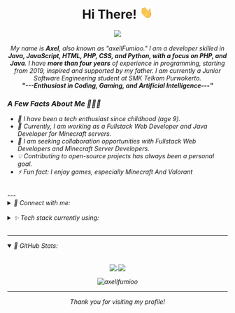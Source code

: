 <h1 align="center">Hi There! <img src="https://raw.githubusercontent.com/ABSphreak/ABSphreak/master/gifs/Hi.gif"
    width="30px"></h1>
<p align="center">
  <a href="https://github.com/Ratheshan03/readme-typing-svg"><img
      src="https://readme-typing-svg.herokuapp.com?lines=Full+Stack+Web+Developer;Java+Developer;Available+for+freelance+opportunities;Feel+free+to+reach+out!&center=true&width=500&height=50"></a>
</p>

<p align="center">
  <em>
    My name is <b>Axel</b>, also known as "axellFumioo." I am a developer skilled in <b>Java, JavaScript, HTML, PHP,
      CSS, and Python, with a focus on PHP, and Java</b>. I have <b>more than four years</b> of experience in
    programming, starting from 2019, inspired and supported by my father. I am currently a Junior Software Engineering
    student at SMK Telkom Purwokerto.</b>
    <br>
    <b><i>"---Enthusiast in Coding, Gaming, and Artificial Intelligence---"</i></b>
</p>

<h3>A Few Facts About Me 🧑🏻‍💻</h3>
<ul>
  <li>🧞 I have been a tech enthusiast since childhood (age 9).</li>
  <li>🔭 Currently, I am working as a Fullstack Web Developer and Java Developer for Minecraft servers.</li>
  <li>👯 I am seeking collaboration opportunities with Fullstack Web Developers and Minecraft Server Developers.</li>
  <li>💡 Contributing to open-source projects has always been a personal goal.</li>
  <li>⚡ Fun fact: I enjoy games, especially Minecraft And Valorant</li>
</ul>
<br>
---

<details>
  <summary>
    🤝 Connect with me:
  </summary>
  <br>
  <code>
    <p align="left">
    <a href="https://codepen.io/axellfumioo" target="blank"><img align="center" src="https://raw.githubusercontent.com/rahuldkjain/github-profile-readme-generator/master/src/images/icons/Social/codepen.svg" alt="axellfumioo" height="30" width="40" /></a>
    <a href="https://dev.to/axellfumioo" target="blank"><img align="center" src="https://raw.githubusercontent.com/rahuldkjain/github-profile-readme-generator/master/src/images/icons/Social/devto.svg" alt="axellfumioo" height="30" width="40" /></a>
    <a href="https://twitter.com/axellfumioo" target="blank"><img align="center" src="https://raw.githubusercontent.com/rahuldkjain/github-profile-readme-generator/master/src/images/icons/Social/twitter.svg" alt="axellfumioo" height="30" width="40" /></a>
    <a href="https://stackoverflow.com/users/20813205" target="blank"><img align="center" src="https://raw.githubusercontent.com/rahuldkjain/github-profile-readme-generator/master/src/images/icons/Social/stack-overflow.svg" alt="20813205" height="30" width="40" /></a>
    <a href="https://instagram.com/axellfumioo" target="blank"><img align="center" src="https://raw.githubusercontent.com/rahuldkjain/github-profile-readme-generator/master/src/images/icons/Social/instagram.svg" alt="axellfumioo" height="30" width="40" /></a>
    <a href="https://www.hackerrank.com/axelazharputra" target="blank"><img align="center" src="https://raw.githubusercontent.com/rahuldkjain/github-profile-readme-generator/master/src/images/icons/Social/hackerrank.svg" alt="axelazharputra" height="30" width="40" /></a>
    <a href="https://www.leetcode.com/axelazharputra" target="blank"><img align="center" src="https://raw.githubusercontent.com/rahuldkjain/github-profile-readme-generator/master/src/images/icons/Social/leet-code.svg" alt="axelazharputra" height="30" width="40" /></a>
    <a href="https://www.hackerearth.com/axelazharputra" target="blank"><img align="center" src="https://raw.githubusercontent.com/rahuldkjain/github-profile-readme-generator/master/src/images/icons/Social/hackerearth.svg" alt="axelazharputra" height="30" width="40" /></a>
    <a href="https://discord.gg/PQYvXrUUmb" target="blank"><img align="center" src="https://raw.githubusercontent.com/rahuldkjain/github-profile-readme-generator/master/src/images/icons/Social/discord.svg" alt="PQYvXrUUmb" height="30" width="40" /></a>
    </p></code>
</details>
<br>

<details>
  <summary>✨ Tech stack currently using:</summary>
  <br>
  <p align="left">
    <a href="https://aws.amazon.com" target="_blank" rel="noreferrer"><img src="https://raw.githubusercontent.com/devicons/devicon/master/icons/amazonwebservices/amazonwebservices-original-wordmark.svg" alt="aws" width="40" height="40"/></a>
    <a href="https://azure.microsoft.com/en-in/" target="_blank" rel="noreferrer"><img src="https://www.vectorlogo.zone/logos/microsoft_azure/microsoft_azure-icon.svg" alt="azure" width="40" height="40"/></a>
    <a href="https://www.gnu.org/software/bash/" target="_blank" rel="noreferrer"><img src="https://www.vectorlogo.zone/logos/gnu_bash/gnu_bash-icon.svg" alt="bash" width="40" height="40"/></a>
    <a href="https://www.w3schools.com/css/" target="_blank" rel="noreferrer"><img src="https://raw.githubusercontent.com/devicons/devicon/master/icons/css3/css3-original-wordmark.svg" alt="css3" width="40" height="40"/></a>
    <a href="https://www.figma.com/" target="_blank" rel="noreferrer"><img src="https://www.vectorlogo.zone/logos/figma/figma-icon.svg" alt="figma" width="40" height="40"/></a>
    <a href="https://firebase.google.com/" target="_blank" rel="noreferrer"><img src="https://www.vectorlogo.zone/logos/firebase/firebase-icon.svg" alt="firebase" width="40" height="40"/></a>
    <a href="https://cloud.google.com" target="_blank" rel="noreferrer"><img src="https://www.vectorlogo.zone/logos/google_cloud/google_cloud-icon.svg" alt="gcp" width="40" height="40"/></a>
    <a href="https://git-scm.com/" target="_blank" rel="noreferrer"><img src="https://www.vectorlogo.zone/logos/git-scm/git-scm-icon.svg" alt="git" width="40" height="40"/></a>
    <a href="https://grafana.com" target="_blank" rel="noreferrer"><img src="https://www.vectorlogo.zone/logos/grafana/grafana-icon.svg" alt="grafana" width="40" height="40"/></a>
    <a href="https://www.w3.org/html/" target="_blank" rel="noreferrer"><img src="https://raw.githubusercontent.com/devicons/devicon/master/icons/html5/html5-original-wordmark.svg" alt="html5" width="40" height="40"/></a>
    <a href="https://www.java.com" target="_blank" rel="noreferrer"><img src="https://raw.githubusercontent.com/devicons/devicon/master/icons/java/java-original.svg" alt="java" width="40" height="40"/></a>
    <a href="https://developer.mozilla.org/en-US/docs/Web/JavaScript" target="_blank" rel="noreferrer"><img src="https://raw.githubusercontent.com/devicons/devicon/master/icons/javascript/javascript-original.svg" alt="javascript" width="40" height="40"/></a>
    <a href="https://laravel.com/" target="_blank" rel="noreferrer"><img src="https://encrypted-tbn0.gstatic.com/images?q=tbn:ANd9GcRnhoVwuJmtF1Lu4t9WcsZ7fESV9KdIQ7pVHw&s" alt="laravel" width="40" height="40"/></a>
    <a href="https://www.linux.org/" target="_blank" rel="noreferrer"><img src="https://raw.githubusercontent.com/devicons/devicon/master/icons/linux/linux-original.svg" alt="linux" width="40" height="40"/></a>
    <a href="https://mariadb.org/" target="_blank" rel="noreferrer"><img src="https://www.vectorlogo.zone/logos/mariadb/mariadb-icon.svg" alt="mariadb" width="40" height="40"/></a>
    <a href="https://www.mongodb.com/" target="_blank" rel="noreferrer"><img src="https://raw.githubusercontent.com/devicons/devicon/master/icons/mongodb/mongodb-original-wordmark.svg" alt="mongodb" width="40" height="40"/></a>
    <a href="https://www.mysql.com/" target="_blank" rel="noreferrer"><img src="https://raw.githubusercontent.com/devicons/devicon/master/icons/mysql/mysql-original-wordmark.svg" alt="mysql" width="40" height="40"/></a>
    <a href="https://www.nginx.com" target="_blank" rel="noreferrer"><img src="https://raw.githubusercontent.com/devicons/devicon/master/icons/nginx/nginx-original.svg" alt="nginx" width="40" height="40"/></a>
    <a href="https://www.php.net" target="_blank" rel="noreferrer"><img src="https://raw.githubusercontent.com/devicons/devicon/master/icons/php/php-original.svg" alt="php" width="40" height="40"/></a>
    <a href="https://postman.com" target="_blank" rel="noreferrer"><img src="https://www.vectorlogo.zone/logos/getpostman/getpostman-icon.svg" alt="postman" width="40" height="40"/></a>
    <a href="https://www.python.org" target="_blank" rel="noreferrer"><img src="https://raw.githubusercontent.com/devicons/devicon/master/icons/python/python-original.svg" alt="python" width="40" height="40"/></a>
    <a href="https://vuejs.org/" target="_blank" rel="noreferrer"><img src="https://raw.githubusercontent.com/devicons/devicon/master/icons/vuejs/vuejs-original-wordmark.svg" alt="vuejs" width="40" height="40"/></a>
  </p>
</details>


<br>

---

<details open="">
  <summary>
    📔 GitHub Stats:
  </summary>
  <br>
  <p align="center">
    <a href="https://github.com/axellfumioo">
      <img align="center" height="175px"
        src="https://github-readme-stats.vercel.app/api?username=axellfumioo&show_icons=true&hide_border=true&title_color=94b4a4&amp&icon_color=FFFFFF&amp&text_color=FFFFFF&amp&bg_color=000000&count_private=true&include_all_commits=true" />
    </a>
    <a href="https://github.com/axellfumioo">
      <img align="center" height="175px"
        src="https://github-readme-stats.vercel.app/api/top-langs/?username=axellfumioo&text_color=FFFFFF&bg_color=000000&title_color=94b4a4&langs_count=15&layout=compact&hide_border=true" />
    </a>
  </p>
  <p align="center"><img align="center"
      src="https://github-readme-streak-stats.herokuapp.com/?user=axellfumioo&text_color=FFFFFF&bg_color=000000&title_color=94b4a4&langs_count=15&layout=compact&hide_border=true"
      alt="axellfumioo" /></p>
</details>

---

<p align="center">Thank you for visiting my profile!</p>
